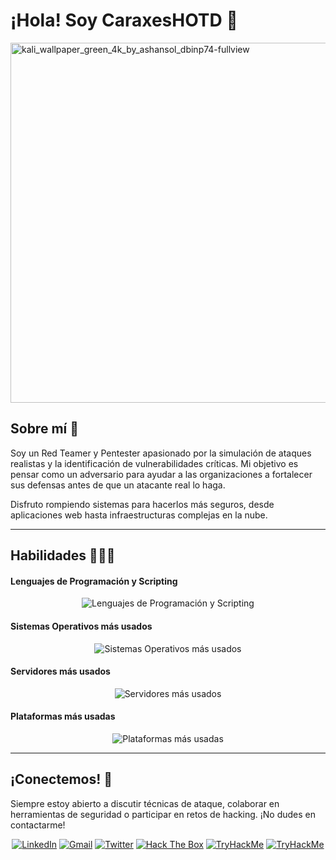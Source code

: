 # ¡Hola! Soy CaraxesHOTD 🐉

<img width="1024" height="576" alt="kali_wallpaper_green_4k_by_ashansol_dbinp74-fullview" src="https://github.com/user-attachments/assets/117b1123-e314-4feb-9564-a3ed26938708" />


## Sobre mí 🔎


Soy un Red Teamer y Pentester apasionado por la simulación de ataques realistas y la identificación de vulnerabilidades críticas. Mi objetivo es pensar como un adversario para ayudar a las organizaciones a fortalecer sus defensas antes de que un atacante real lo haga.

Disfruto rompiendo sistemas para hacerlos más seguros, desde aplicaciones web hasta infraestructuras complejas en la nube.


---


## Habilidades 👩🏻‍💻


#### Lenguajes de Programación y Scripting


<div align="center">
  <img src="https://skillicons.dev/icons?i=py,bash,powershell,java,js,react,postgres,php,html" alt="Lenguajes de Programación y Scripting"/>
</div>


#### Sistemas Operativos más usados


<div align="center">
  <img src="https://skillicons.dev/icons?i=windows,linux,kali" alt="Sistemas Operativos más usados"/>
</div>


#### Servidores más usados


<div align="center">
  <img src="https://skillicons.dev/icons?i=nginx,cloudflare,aws,azure" alt="Servidores más usados"/>
</div>


#### Plataformas más usadas


<div align="center">
  <img src="https://skillicons.dev/icons?i=github,git,gitlab,docker,netlify,supabase,vercel,obsidian,wordpress,codepen" alt="Plataformas más usadas"/>
</div>


---


## ¡Conectemos! 🤝


Siempre estoy abierto a discutir técnicas de ataque, colaborar en herramientas de seguridad o participar en retos de hacking. ¡No dudes en contactarme!

<div align="center">
  
[![LinkedIn](https://img.shields.io/badge/LinkedIn-%230077B5.svg?style=for-the-badge&logo=linkedin&logoColor=white)]()
[![Gmail](https://img.shields.io/badge/Gmail-D14836?style=for-the-badge&logo=gmail&logoColor=white)](mailto:)
[![Twitter](https://img.shields.io/badge/Twitter-%231DA1F2.svg?style=for-the-badge&logo=Twitter&logoColor=white)]()
[![Hack The Box](https://img.shields.io/badge/Hack%20The%20Box-%239FEF00?style=for-the-badge&logo=HackTheBox&logoColor=black)]()
[![TryHackMe](https://img.shields.io/badge/TryHackMe-%23212C36?style=for-the-badge&logo=TryHackMe&logoColor=white)]()
[![TryHackMe](https://img.shields.io/badge/PortSwigger.-%23212C36?style=for-the-badge&logo=PortSwigger&logoColor=orange)]()

</div>
